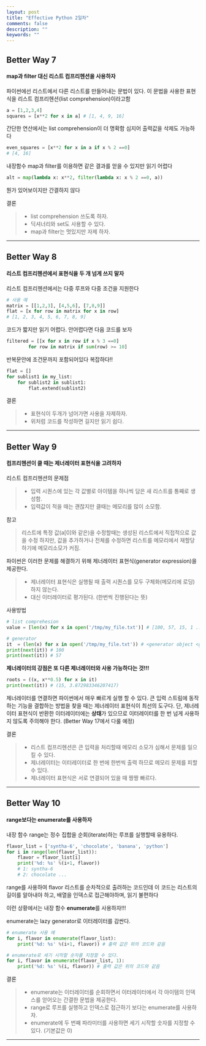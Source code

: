 ```yaml
---
layout: post
title: "Effective Python 2일차"
comments: false
description: ""
keywords: ""
---
```




## Better Way 7
#### map과 filter 대신 리스트 컴프리헨션을 사용하자

파이썬에선 리스트에서 다른 리스트를 만들어내는 문법이 있다.
이 문법을 사용한 표현식을 리스트 컴프리헨션(list comprehension)이라고함
```python
a = [1,2,3,4]
squares = [x**2 for x in a] # [1, 4, 9, 16]
```
간단한 연산에서는 list comprehension이 더 명확함
심지어 출력값을 삭제도 가능하다
```python
even_squares = [x**2 for x in a if x % 2 ==0]
# [4, 16]
```

내장함수 map과 filter를 이용하면 같은 결과를 얻을 수 있지만
읽기 어렵다
```python
alt = map(lambda x: x**2, filter(lambda x: x % 2 ==0, a))
```
뭔가 있어보이지만 간결하지 않다

결론
> - list comprehension 쓰도록 하자.
> - 딕셔너리와 set도 사용할 수 있다.
> - map과 filter는 멋있지만 자제 하자.

---
## Better Way 8
#### 리스트 컴프리헨션에서 표현식을 두 개 넘게 쓰지 말자
리스트 컴프리헨션에서는 다중 루프와 다중 조건을 지원한다

```python
# 사용 예
matrix = [[1,2,3], [4,5,6], [7,8,9]]
flat = [x for row in matrix for x in row]
# [1, 2, 3, 4, 5, 6, 7, 8, 9]
```
코드가 짧지만 읽기 어렵다.
안어렵다면 다음 코드를 보자
```python
filtered = [[x for x in row if x % 3 ==0]
	    for row in matrix if sum(row) >= 10]
```
반복문안에 조건문까지 포함되어있다 복잡하다!!

```python
flat = []
for sublist1 in my_list:
	for sublist2 in sublist1:
    	flat.extend(sublist2)
```
결론
> - 표현식이 두개가 넘어가면 사용을 자제하자.
> - 위처럼 코드를 작성하면 길지만 읽기 쉽다.

---
## Better Way 9
#### 컴프리헨션이 클 때는 제너레이터 표현식을 고려하자

리스트 컴프리헨션의 문제점
> - 입력 시퀀스에 있는 각 값별로 아이템을 하나씩 담은 새 리스트를 통째로 생성함.
> - 입력값이 적을 때는 괜찮지만 클때는 메모리를 많이 소모함.

참고
> 리스트에 특정 값(a[0]와 같은)을 수정할때는 생성된 리스트에서 직접적으로 값을 수정 하지만,
> 값을 추가하거나 전체를 수정하면 리스트를 메모리에서 재할당하기에 메모리소모가 커짐.

파이썬은 이러한 문제를 해결하기 위해 제너레이터 표현식(generator expression)을 제공한다.
> - 제너레이터 표현식은 실행될 때 출력 시퀀스를 모두 구체화(메모리에 로딩) 하지 않는다.
> - 대신 이터레이터로 평가된다. (한번씩 진행된다는 뜻)

사용방법
```python
# list comprehesion
value = [len(x) for x in open('/tmp/my_file.txt')] # [100, 57, 15, 1 ... ]

# generator
it  = (len(x) for x in open('/tmp/my_file.txt')) # <generator object <genexpr> at 0x123123123>
print(next(it)) # 100
print(next(it)) # 57
```

**제너레이터의 강점은 또 다른 제너레이터와 사용 가능하다는 것!!!**
```python
roots = ((x, x**0.5) for x in it)
print(next(it)) # (15, 3.872983346207417)
```

제너레이터를 연결하면 파이썬에서 매우 빠르게 실행 할 수 있다.
큰 입력 스트림에 동작하는 기능을 결합하는 방법을 찾을 때는 제너레이터 표현식이 최선의 도구다.
단, 제너레이터 표현식이 반환한 이터레이터에는 **상태**가 있으므로 이터레이터를 한 번 넘게 사용하지 않도록 주의해야 한다. (Better Way 17에서 다룰 예정)

결론
> - 리스트 컴프리헨션은 큰 입력을 처리할때 메모리 소모가 심해서 문제를 일으킬 수 있다.
> - 제너레이터는 이터레이터로 한 번에 한번씩 출력 하므로 메모리 문제를 피할 수 있다.
> - 제너레이터 표현식은 서로 연결되어 있을 때 짱짱 빠르다.

---


## Better Way 10
#### range보다는 enumerate를 사용하자

내장 함수 range는 정수 집합을 순회(iterate)하는 루프를 실행할때 유용하다.

```python
flavor_list = ['syntha-6', 'chocolate', 'banana', 'python']
for i in range(len(flavor_list)):
	flavor = flavor_list[i]
    print('%d: %s' %(i+1, flavor))
    # 1: syntha-6
    # 2: chocolate ...
```
range를 사용하여 flavor 리스트를 순차적으로 출려하는 코드인데
이 코드는 리스트의 길이를 알아내야 하고, 배열을 인덱스로 접근해야하며, 읽기 불편하다

이런 상황에서는 내장 함수 **enumerate**를 사용하자!!!

enumerate는 lazy generator로 이터레이터를 감싼다.
```python
# enumerate 사용 예
for i, flavor in enumerate(flavor_list):
	print('%d: %s' %(i+1, flavor)) # 출력 값은 위의 코드와 같음

# enumerate로 세기 시작할 숫자를 지정할 수 있다.
for i, flavor in enumerate(flavor_list, 1):
	print('%d: %s' %(i, flavor)) # 출력 값은 위의 코드와 같음
```

결론
> - enumerate는 이터레이터를 순회하면서 이터레이터에서 각 아이템의 인덱스를 얻어오는 간결한 문법을 제공한다.
> - range로 루프를 실행하고 인덱스로 접근하기 보다는 enumerate를 사용하자.
> - enumerate에 두 번째 파라미터를 사용하면 세기 시작할 숫자를 지정할 수 있다. (기본값은 0)

---
